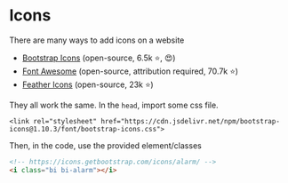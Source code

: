 # Icons

<div class="row row-cols-md-2"><div>

There are many ways to add icons on a website

* [Bootstrap Icons](https://icons.getbootstrap.com/) (open-source, 6.5k ⭐, 😍)
* [Font Awesome](https://fontawesome.com/v6.0/icons) (open-source, attribution required, 70.7k ⭐)
* [Feather Icons](https://github.com/feathericons/feather) (open-source, 23k ⭐)
</div><div>

They all work the same. In the `head`, import some css file.

```html!
<link rel="stylesheet" href="https://cdn.jsdelivr.net/npm/bootstrap-icons@1.10.3/font/bootstrap-icons.css">
```

Then, in the code, use the provided element/classes

```html
<!-- https://icons.getbootstrap.com/icons/alarm/ -->
<i class="bi bi-alarm"></i>
```
</div></div>